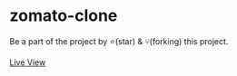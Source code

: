 # zomato-clone

Be a part of the project by ⭐️(star) & ⑂(forking) this project.

[Live View](https://manojkumarmks.github.io/Zomato-Clone/)
